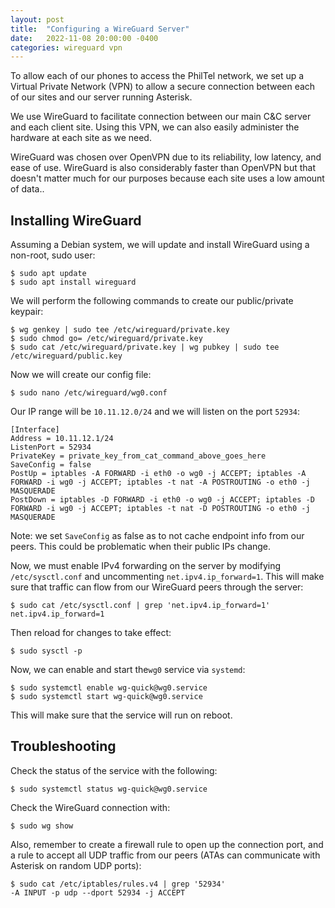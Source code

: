 ```yaml
---
layout: post
title:  "Configuring a WireGuard Server"
date:   2022-11-08 20:00:00 -0400
categories: wireguard vpn
---
```


To allow each of our phones to access the PhilTel network, we set up a Virtual Private Network (VPN) to allow a secure connection between each of our sites and our server running Asterisk.

We use WireGuard to facilitate connection between our main C&C server and each client site. Using this VPN, we can also easily administer the hardware at each site as we need.

WireGuard was chosen over OpenVPN due to its reliability, low latency, and ease of use. WireGuard is also considerably faster than OpenVPN but that doesn't matter much for our purposes because each site uses a low amount of data..

## Installing WireGuard

Assuming a Debian system, we will update and install WireGuard using a non-root, sudo user:

```
$ sudo apt update
$ sudo apt install wireguard
```

We will perform the following commands to create our public/private keypair:

```
$ wg genkey | sudo tee /etc/wireguard/private.key
$ sudo chmod go= /etc/wireguard/private.key
$ sudo cat /etc/wireguard/private.key | wg pubkey | sudo tee /etc/wireguard/public.key
```

Now we will create our config file:

```
$ sudo nano /etc/wireguard/wg0.conf
```

Our IP range will be `10.11.12.0/24` and we will listen on the port `52934`:

```
[Interface]
Address = 10.11.12.1/24
ListenPort = 52934
PrivateKey = private_key_from_cat_command_above_goes_here
SaveConfig = false
PostUp = iptables -A FORWARD -i eth0 -o wg0 -j ACCEPT; iptables -A FORWARD -i wg0 -j ACCEPT; iptables -t nat -A POSTROUTING -o eth0 -j MASQUERADE
PostDown = iptables -D FORWARD -i eth0 -o wg0 -j ACCEPT; iptables -D FORWARD -i wg0 -j ACCEPT; iptables -t nat -D POSTROUTING -o eth0 -j MASQUERADE
```

Note: we set `SaveConfig` as false as to not cache endpoint info from our peers. This could be problematic when their public IPs change.

Now, we must enable IPv4 forwarding on the server by modifying `/etc/sysctl.conf` and uncommenting `net.ipv4.ip_forward=1`. This will make sure that traffic can flow from our WireGuard peers through the server:

```
$ sudo cat /etc/sysctl.conf | grep 'net.ipv4.ip_forward=1'
net.ipv4.ip_forward=1
```

Then reload for changes to take effect:

```
$ sudo sysctl -p
```

Now, we can enable and start the`wg0` service via `systemd`:

```
$ sudo systemctl enable wg-quick@wg0.service
$ sudo systemctl start wg-quick@wg0.service
```

This will make sure that the service will run on reboot.

## Troubleshooting

Check the status of the service with the following:

```
$ sudo systemctl status wg-quick@wg0.service
```

Check the WireGuard connection with:

```
$ sudo wg show
```

Also, remember to create a firewall rule to open up the connection port, and a rule to accept all UDP traffic from our peers (ATAs can communicate with Asterisk on random UDP ports):

```
$ sudo cat /etc/iptables/rules.v4 | grep '52934'
-A INPUT -p udp --dport 52934 -j ACCEPT
```